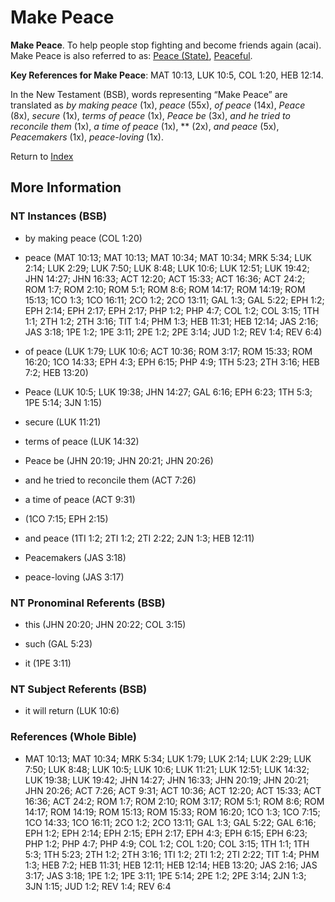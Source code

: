 # Make Peace
**Make Peace**. 
To help people stop fighting and become friends again (acai). 
Make Peace is also referred to as: 
[Peace (State)](Peace.2.md), [Peaceful](Peaceful.md). 


**Key References for Make Peace**: 
MAT 10:13, LUK 10:5, COL 1:20, HEB 12:14. 




In the New Testament (BSB), words representing “Make Peace” are translated as 
*by making peace* (1x), *peace* (55x), *of peace* (14x), *Peace* (8x), *secure* (1x), *terms of peace* (1x), *Peace be* (3x), *and he tried to reconcile them* (1x), *a time of peace* (1x), ** (2x), *and peace* (5x), *Peacemakers* (1x), *peace-loving* (1x). 


Return to [Index](00-Index.md)

## More Information

### NT Instances (BSB)

* by making peace (COL 1:20)

* peace (MAT 10:13; MAT 10:13; MAT 10:34; MAT 10:34; MRK 5:34; LUK 2:14; LUK 2:29; LUK 7:50; LUK 8:48; LUK 10:6; LUK 12:51; LUK 19:42; JHN 14:27; JHN 16:33; ACT 12:20; ACT 15:33; ACT 16:36; ACT 24:2; ROM 1:7; ROM 2:10; ROM 5:1; ROM 8:6; ROM 14:17; ROM 14:19; ROM 15:13; 1CO 1:3; 1CO 16:11; 2CO 1:2; 2CO 13:11; GAL 1:3; GAL 5:22; EPH 1:2; EPH 2:14; EPH 2:17; EPH 2:17; PHP 1:2; PHP 4:7; COL 1:2; COL 3:15; 1TH 1:1; 2TH 1:2; 2TH 3:16; TIT 1:4; PHM 1:3; HEB 11:31; HEB 12:14; JAS 2:16; JAS 3:18; 1PE 1:2; 1PE 3:11; 2PE 1:2; 2PE 3:14; JUD 1:2; REV 1:4; REV 6:4)

* of peace (LUK 1:79; LUK 10:6; ACT 10:36; ROM 3:17; ROM 15:33; ROM 16:20; 1CO 14:33; EPH 4:3; EPH 6:15; PHP 4:9; 1TH 5:23; 2TH 3:16; HEB 7:2; HEB 13:20)

* Peace (LUK 10:5; LUK 19:38; JHN 14:27; GAL 6:16; EPH 6:23; 1TH 5:3; 1PE 5:14; 3JN 1:15)

* secure (LUK 11:21)

* terms of peace (LUK 14:32)

* Peace be (JHN 20:19; JHN 20:21; JHN 20:26)

* and he tried to reconcile them (ACT 7:26)

* a time of peace (ACT 9:31)

*  (1CO 7:15; EPH 2:15)

* and peace (1TI 1:2; 2TI 1:2; 2TI 2:22; 2JN 1:3; HEB 12:11)

* Peacemakers (JAS 3:18)

* peace-loving (JAS 3:17)



### NT Pronominal Referents (BSB)

* this (JHN 20:20; JHN 20:22; COL 3:15)

* such (GAL 5:23)

* it (1PE 3:11)



### NT Subject Referents (BSB)

* it will return (LUK 10:6)



### References (Whole Bible)

* MAT 10:13; MAT 10:34; MRK 5:34; LUK 1:79; LUK 2:14; LUK 2:29; LUK 7:50; LUK 8:48; LUK 10:5; LUK 10:6; LUK 11:21; LUK 12:51; LUK 14:32; LUK 19:38; LUK 19:42; JHN 14:27; JHN 16:33; JHN 20:19; JHN 20:21; JHN 20:26; ACT 7:26; ACT 9:31; ACT 10:36; ACT 12:20; ACT 15:33; ACT 16:36; ACT 24:2; ROM 1:7; ROM 2:10; ROM 3:17; ROM 5:1; ROM 8:6; ROM 14:17; ROM 14:19; ROM 15:13; ROM 15:33; ROM 16:20; 1CO 1:3; 1CO 7:15; 1CO 14:33; 1CO 16:11; 2CO 1:2; 2CO 13:11; GAL 1:3; GAL 5:22; GAL 6:16; EPH 1:2; EPH 2:14; EPH 2:15; EPH 2:17; EPH 4:3; EPH 6:15; EPH 6:23; PHP 1:2; PHP 4:7; PHP 4:9; COL 1:2; COL 1:20; COL 3:15; 1TH 1:1; 1TH 5:3; 1TH 5:23; 2TH 1:2; 2TH 3:16; 1TI 1:2; 2TI 1:2; 2TI 2:22; TIT 1:4; PHM 1:3; HEB 7:2; HEB 11:31; HEB 12:11; HEB 12:14; HEB 13:20; JAS 2:16; JAS 3:17; JAS 3:18; 1PE 1:2; 1PE 3:11; 1PE 5:14; 2PE 1:2; 2PE 3:14; 2JN 1:3; 3JN 1:15; JUD 1:2; REV 1:4; REV 6:4



